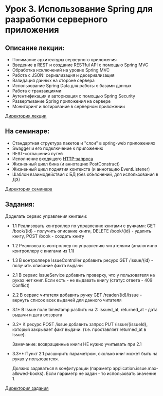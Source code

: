 # Урок 3. Использование Spring для разработки серверного приложения

## Описание лекции:

- Понимание архитектуры серверного приложения
- Введение в REST и создание RESTful API с помощью Spring MVC
- Обработка исключений на уровне Spring MVC
- Работа с JSON: сериализация и десериализация
- Валидация данных на стороне сервера
- Использование Spring Data для работы с базами данных
- Работа с транзакциями
- Аутентификация и авторизация с помощью Spring Security
- Развертывание Spring приложения на сервере
- Мониторинг и логирование в серверном приложении

[Директория лекции](https://github.com/MikhailAkulov/Spring_Framework/tree/main/Examples/Example_3/Lecture/)

## На семинаре:

- Стандартная структура пакетов и "слои" в spring-web приложениях
- Swagger и его подключение к приложению
- REST-соглашения путей
- Исполнение входящего [HTTP-запроса](https://mossgreen.github.io/Servlet-Containers-and-Spring-Framework/)
- Жизненный цикл бина (и аннотацию PostConstruct)
- Жизненный цикл поднятия контекста (и аннотацию EventListener)
- Шаблон взаимодействия с БД (без объяснений, для использования в ДЗ)

[Директория семинара](https://github.com/MikhailAkulov/Spring_Framework/tree/main/Examples/Example_3/Seminar)

## Задания:

Доделать сервис управления книгами:
* 1.1  Реализовать контроллер по управлению книгами с ручками: GET /book/{id} - получить описание книги, DELETE /book/{id} - удалить книгу, POST /book - создать книгу
* 1.2 Реализовать контроллер по управлению читателями (аналогично контроллеру с книгами из 1.1)
* 1.3 В контроллере IssueController добавить ресурс GET /issue/{id} - получить описание факта выдачи
* 2.1 В сервис IssueService добавить проверку, что у пользователя на руках нет книг. Если есть - не выдавать книгу (статус ответа - 409 Conflict)
* 2.2 В сервис читателя добавить ручку GET /reader/{id}/issue - вернуть список всех выдачей для данного читателя
* 3.1* В Issue поле timestamp разбить на 2: issued_at, returned_at - дата выдачи и дата возврата
* 3.2* К ресурс POST /issue добавить запрос PUT /issue/{issueId}, который закрывает факт выдачи. (т.е. проставляет returned_at в Issue).

  Замечание: возвращенные книги НЕ нужно учитывать при 2.1
* 3.3** Пункт 2.1 расширить параметром, сколько книг может быть на руках у пользователя.
  
    Должно задаваться в конфигурации (параметр application.issue.max-allowed-books). Если параметр не задан - то использовать значение 1.

[Директория задания](https://github.com/MikhailAkulov/Spring_Framework/tree/main/Examples/Example_3/Tasks)